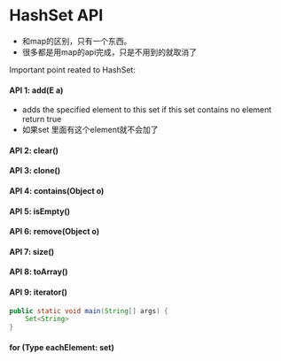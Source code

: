 # HashSet API

* 和map的区别，只有一个东西。
* 很多都是用map的api完成，只是不用到的就取消了

Important point reated to HashSet:



#### API 1: add(E a)

* adds the specified element to this set if this set contains no element return true
* 如果set 里面有这个element就不会加了



#### API 2: clear()



#### API 3: clone()





#### API 4: contains(Object o)



#### API 5: isEmpty()





#### API 6: remove(Object o)



#### API 7: size()



#### API 8: toArray()



#### API 9: iterator()

```java
public static void main(String[] args) {
    Set<String>
}
```

#### for (Type eachElement: set)

&#x20;
